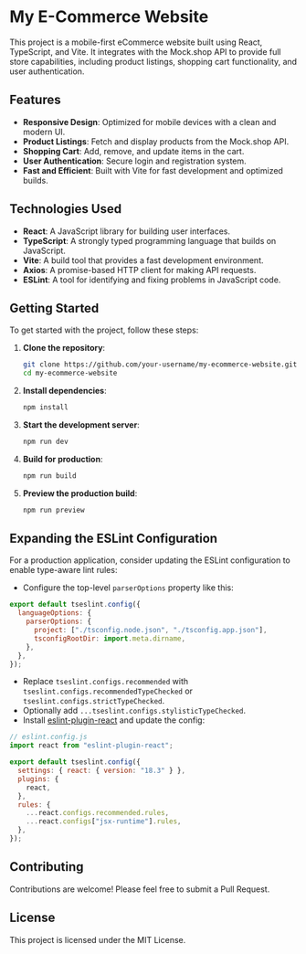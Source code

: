 # My E-Commerce Website

This project is a mobile-first eCommerce website built using React, TypeScript, and Vite. It integrates with the Mock.shop API to provide full store capabilities, including product listings, shopping cart functionality, and user authentication.

## Features

- **Responsive Design**: Optimized for mobile devices with a clean and modern UI.
- **Product Listings**: Fetch and display products from the Mock.shop API.
- **Shopping Cart**: Add, remove, and update items in the cart.
- **User Authentication**: Secure login and registration system.
- **Fast and Efficient**: Built with Vite for fast development and optimized builds.

## Technologies Used

- **React**: A JavaScript library for building user interfaces.
- **TypeScript**: A strongly typed programming language that builds on JavaScript.
- **Vite**: A build tool that provides a fast development environment.
- **Axios**: A promise-based HTTP client for making API requests.
- **ESLint**: A tool for identifying and fixing problems in JavaScript code.

## Getting Started

To get started with the project, follow these steps:

1. **Clone the repository**:

   ```bash
   git clone https://github.com/your-username/my-ecommerce-website.git
   cd my-ecommerce-website
   ```

2. **Install dependencies**:

   ```bash
   npm install
   ```

3. **Start the development server**:

   ```bash
   npm run dev
   ```

4. **Build for production**:

   ```bash
   npm run build
   ```

5. **Preview the production build**:
   ```bash
   npm run preview
   ```

## Expanding the ESLint Configuration

For a production application, consider updating the ESLint configuration to enable type-aware lint rules:

- Configure the top-level `parserOptions` property like this:

```js
export default tseslint.config({
  languageOptions: {
    parserOptions: {
      project: ["./tsconfig.node.json", "./tsconfig.app.json"],
      tsconfigRootDir: import.meta.dirname,
    },
  },
});
```

- Replace `tseslint.configs.recommended` with `tseslint.configs.recommendedTypeChecked` or `tseslint.configs.strictTypeChecked`.
- Optionally add `...tseslint.configs.stylisticTypeChecked`.
- Install [eslint-plugin-react](https://github.com/jsx-eslint/eslint-plugin-react) and update the config:

```js
// eslint.config.js
import react from "eslint-plugin-react";

export default tseslint.config({
  settings: { react: { version: "18.3" } },
  plugins: {
    react,
  },
  rules: {
    ...react.configs.recommended.rules,
    ...react.configs["jsx-runtime"].rules,
  },
});
```

## Contributing

Contributions are welcome! Please feel free to submit a Pull Request.

## License

This project is licensed under the MIT License.
